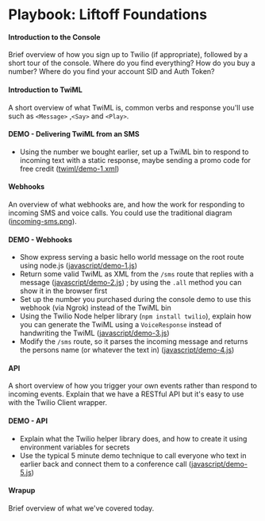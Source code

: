 # Playbook: Liftoff Foundations

#### Introduction to the Console
Brief overview of how you sign up to Twilio (if appropriate), followed by a short tour of the console. Where do you
find everything? How do you buy a number? Where do you find your account SID and Auth Token?

#### Introduction to TwiML
A short overview of what TwiML is, common verbs and response you'll use such as `<Message>` ,`<Say>` and `<Play>`.

#### DEMO - Delivering TwiML from an SMS
- Using the number we bought earlier, set up a TwiML bin to respond to incoming text with a static response, maybe
  sending a promo code for free credit ([twiml/demo-1.xml](twiml/demo-1.xml))

#### Webhooks
An overview of what webhooks are, and how the work for responding to incoming SMS and voice calls. You could use the traditional
diagram ([incoming-sms.png](./../diagrams/incoming-sms.png)).

#### DEMO - Webhooks
- Show express serving a basic hello world message on the root route using node.js ([javascript/demo-1.js](javascript/demo-1.js))
- Return some valid TwiML as XML from the `/sms` route that replies with a message ([javascript/demo-2.js](javascript/demo-2.js))
  ; by using the `.all` method you can show it in the browser first
- Set up the number you purchased during the console demo to use this webhook (via Ngrok) instead of the TwiML bin
- Using the Twilio Node helper library (`npm install twilio`), explain how you can generate the TwiML using a
  `VoiceResponse`  instead of handwriting the TwiML ([javascript/demo-3.js](javascript/demo-2.js))
- Modify the `/sms` route, so it parses the incoming message and returns the persons name (or whatever the text in)
  ([javascript/demo-4.js](javascript/demo-4.js))

#### API
A short overview of how you trigger your own events rather than respond to incoming events. Explain that we
have a RESTful API but it's easy to use with the Twilio Client wrapper.

#### DEMO - API
- Explain what the Twilio helper library does, and how to create it using environment variables for secrets
- Use the typical 5 minute demo technique to call everyone who text in earlier back and connect them to a
  conference call ([javascript/demo-5.js](javascript/demo-5.js))

#### Wrapup
Brief overview of what we've covered today.
